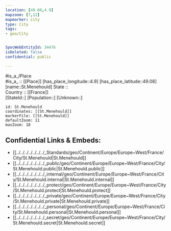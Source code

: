 ```yaml
---
location: [49.08,4.9] 
mapzoom: [7,12] 
mapmarker: city 
type: City
tags:
- geo/City


SpocWebEntityId: 34476
isDeleted: false
confidential: public

---
```

#is_a_/Place  
#is_a_ :: [[Place]] 
[has_place_longitude::4.9] 
[has_place_latitude::49.08] 
[name::St.Menehould] 
State ::  
Country :: [[France]]  
[StateId::] 
[Population::] 
[Unknown::] 


```leaflet
id: St.Menehould
coordinates: [[St.Menehould]] 
markerFile: [[St.Menehould]] 
defaultZoom: 11 
maxZoom: 18
```


## Confidential Links & Embeds: 
- [[../../../../../../../_Standards/geo/Continent/Europe/Europe~West/France/City/St.Menehould|St.Menehould]] 
- [[../../../../../../../_public/geo/Continent/Europe/Europe~West/France/City/St.Menehould.public|St.Menehould.public]] 
- [[../../../../../../../_internal/geo/Continent/Europe/Europe~West/France/City/St.Menehould.internal|St.Menehould.internal]] 
- [[../../../../../../../_protect/geo/Continent/Europe/Europe~West/France/City/St.Menehould.protect|St.Menehould.protect]] 
- [[../../../../../../../_private/geo/Continent/Europe/Europe~West/France/City/St.Menehould.private|St.Menehould.private]] 
- [[../../../../../../../_personal/geo/Continent/Europe/Europe~West/France/City/St.Menehould.personal|St.Menehould.personal]] 
- [[../../../../../../../_secret/geo/Continent/Europe/Europe~West/France/City/St.Menehould.secret|St.Menehould.secret]] 
